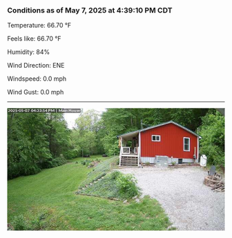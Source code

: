 ### Conditions as of May 7, 2025 at 4:39:10 PM CDT 

Temperature: 66.70 &deg;F

Feels like: 66.70 &deg;F

Humidity: 84%

Wind Direction: ENE

Windspeed: 0.0 mph

Wind Gust: 0.0 mph

---

<img src="./images/latest.jpeg"/>

